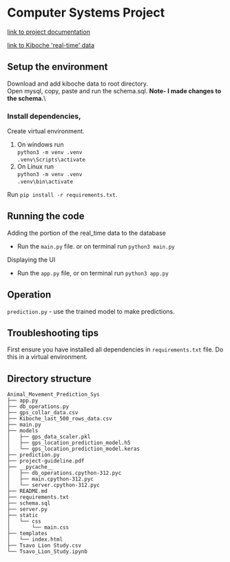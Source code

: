 # Computer Systems Project

[link to project documentation](https://onedrive.live.com/view?id=43505624473455EF!3340&resid=43505624473455EF!3340&authkey=!ArLn6xbCh_7MAEs&wdo=2&cid=43505624473455ef)

[link to Kiboche 'real-time' data](https://drive.google.com/uc?id=1N9gEm56eMsf8qcRi3JwQzn2n4cxiuDsA&export=download)

## Setup the environment
Download and add kiboche data to root directory.\
Open mysql, copy, paste and run the schema.sql. **Note- I made changes to the schema.**\

### Install dependencies,
Create virtual environment.
1. On windows run \
   `python3 -m venv .venv` \
   `.venv\Scripts\activate`
2. On Linux run \
   `python3 -m venv .venv` \
   `.venv\bin\activate`

Run `pip install -r requirements.txt`.

## Running the code
Adding the portion of the real_time data to the database 
- Run the `main.py` file. or on terminal run `python3 main.py`

Displaying the UI
- Run the `app.py` file, or on terminal run `python3 app.py`


## Operation
`prediction.py` - use the trained model to make predictions.

## Troubleshooting tips
First ensure you have installed all dependencies in `requirements.txt` file. Do this in a virtual environment.

## Directory structure
```
Animal_Movement_Prediction_Sys
├── app.py
├── db_operations.py
├── gps_collar_data.csv
├── Kiboche_last_500_rows_data.csv
├── main.py
├── models
│   ├── gps_data_scaler.pkl
│   ├── gps_location_prediction_model.h5
│   └── gps_location_prediction_model.keras
├── prediction.py
├── project-guideline.pdf
├── __pycache__
│   ├── db_operations.cpython-312.pyc
│   ├── main.cpython-312.pyc
│   └── server.cpython-312.pyc
├── README.md
├── requirements.txt
├── schema.sql
├── server.py
├── static
│   └── css
│       └── main.css
├── templates
│   └── index.html
├── Tsavo Lion Study.csv
└── Tsavo_Lion_Study.ipynb


```